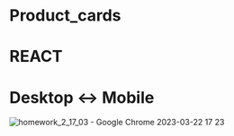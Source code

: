 # Product_cards

# REACT

# Desktop <-> Mobile

![homework_2_17_03 - Google Chrome 2023-03-22 17 23](https://user-images.githubusercontent.com/108806800/226985455-3414f1b5-4602-4515-b2e1-bc678db939bf.png)
